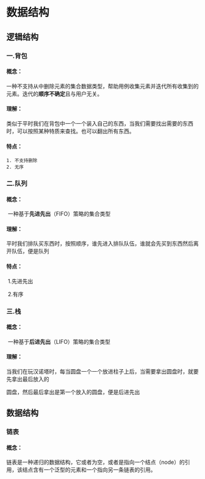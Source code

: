 # 数据结构

## 逻辑结构

### 一.背包

#### 概念：

​	一种不支持从中删除元素的集合数据类型，帮助用例收集元素并迭代所有收集到的元素。迭代的**顺序不确定**且与用户无关。

#### 理解：

​	类似于平时我们在背包中一个一个装入自己的东西，当我们需要找出需要的东西时，可以按照某种特质来查找。也可以翻出所有东西。

#### 特点：

 	1. 不支持删除
 	2. 无序

### 二.队列

####  概念：

​	一种基于**先进先出**（FIFO）策略的集合类型

#### 理解：

​	平时我们排队买东西时，按照顺序，谁先进入排队队伍，谁就会先买到东西然后离开队伍，便是队列

#### 特点：

​	1.先进先出

​	2.有序

### 三.栈

#### 概念：

​	一种基于**后进先出**（LIFO）策略的集合类型

#### 理解：

​	当我们在玩汉诺塔时，每当圆盘一个一个放进柱子上后，当需要拿出圆盘时，就要先拿出最后放入的

圆盘，然后最后拿出是第一个放入的圆盘，便是后进先出



## 数据结构

### 链表

#### 概念：

​	链表是一种递归的数据结构，它或者为空，或者是指向一个结点（node）的引用，该结点含有一个泛型的元素和一个指向另一条链表的引用。